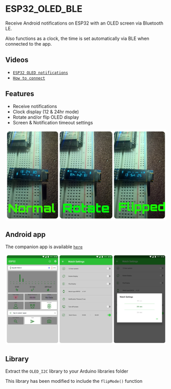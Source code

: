 # ESP32_OLED_BLE
Receive Android notifications on ESP32 with an OLED screen via Bluetooth LE. 

Also functions as a clock, the time is set automatically via BLE when connected to the app.

## Videos
+ [`ESP32 OLED notifications`](https://youtu.be/205QgAjmryA)
+ [`How to connect`](https://youtu.be/4o1O2qxbPlw)

## Features
+ Receive notifications
+ Clock display (12 & 24hr mode)
+ Rotate and/or flip OLED display
+ Screen & Notification timeout settings

![1](image1.jpg?raw=true "1")

## Android app

The companion app is available [`here`](https://github.com/fbiego/DT78-App-Android)


![2](image2.jpg?raw=true "2")


## Library

Extract the `OLED_I2C` library to your Arduino libraries folder

This library has been modified to include the `flipMode()` function

